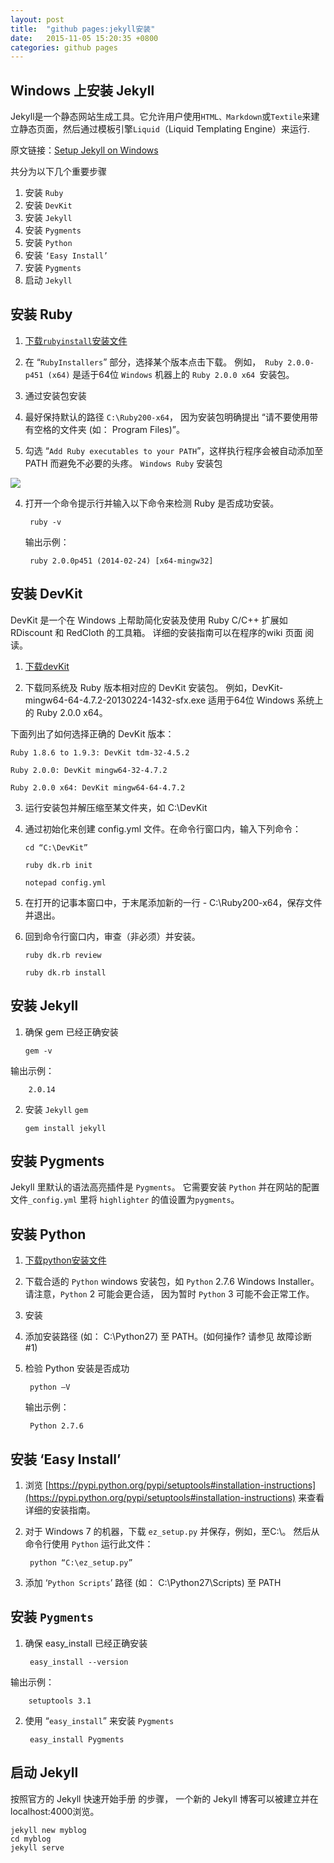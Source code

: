 ```yaml
---
layout: post
title:  "github pages:jekyll安装"
date:   2015-11-05 15:20:35 +0800
categories: github pages
---
```

## Windows 上安装 Jekyll ##

Jekyll是一个静态网站生成工具。它允许用户使用`HTML、Markdown`或`Textile`来建立静态页面，然后通过模板引擎`Liquid`（Liquid Templating Engine）来运行.

原文链接：[Setup Jekyll on Windows](http://yizeng.me/2013/05/10/setup-jekyll-on-windows/)

共分为以下几个重要步骤

1. 安装 `Ruby`
2. 安装 `DevKit`
3. 安装 `Jekyll`
4. 安装 `Pygments` 	
  1. 安装 `Python`
  2. 安装 `‘Easy Install’`
  3. 安装 `Pygments`
5. 启动 `Jekyll`
<!--break-->

## 安装 Ruby ##
1. [下载`rubyinstall`安装文件](http://rubyinstaller.org/downloads/ "下载ruby安装文件")

2. 在 “`RubyInstallers`” 部分，选择某个版本点击下载。
 例如，` Ruby 2.0.0-p451 (x64)` 是适于64位 `Windows` 机器上的 `Ruby 2.0.0 x64 `安装包。

3. 通过安装包安装

  1. 最好保持默认的路径 `C:\Ruby200-x64`， 因为安装包明确提出 “请不要使用带有空格的文件夹 (如： Program Files)”。
  2. 勾选 “`Add Ruby executables to your PATH`”，这样执行程序会被自动添加至 PATH 而避免不必要的头疼。
   `Windows Ruby` 安装包

  ![](http://i.imgur.com/RB4Ti7v.png)


4. 打开一个命令提示行并输入以下命令来检测 Ruby 是否成功安装。
    
 		ruby -v
    
   输出示例：
   
		ruby 2.0.0p451 (2014-02-24) [x64-mingw32]
     
    
## 安装 DevKit ##
DevKit 是一个在 Windows 上帮助简化安装及使用 Ruby C/C++ 扩展如 RDiscount 和 RedCloth 的工具箱。 详细的安装指南可以在程序的wiki 页面 阅读。

 1. [下载devKit](http://rubyinstaller.org/downloads/)

 2. 下载同系统及 Ruby 版本相对应的 DevKit 安装包。 例如，DevKit-mingw64-64-4.7.2-20130224-1432-sfx.exe 适用于64位 Windows 系统上的 Ruby 2.0.0 x64。

下面列出了如何选择正确的 DevKit 版本：

	Ruby 1.8.6 to 1.9.3: DevKit tdm-32-4.5.2
    
    Ruby 2.0.0: DevKit mingw64-32-4.7.2
    
    Ruby 2.0.0 x64: DevKit mingw64-64-4.7.2
 3. 运行安装包并解压缩至某文件夹，如 C:\DevKit

 4. 通过初始化来创建 config.yml 文件。在命令行窗口内，输入下列命令：
   		
 		cd “C:\DevKit”
    
    	ruby dk.rb init
    
    	notepad config.yml
 5. 在打开的记事本窗口中，于末尾添加新的一行 - C:\Ruby200-x64，保存文件并退出。

 6. 回到命令行窗口内，审查（非必须）并安装。
		
		ruby dk.rb review
    
    	ruby dk.rb install
## 安装 Jekyll ##
 1. 确保 gem 已经正确安装

		gem -v
    
  输出示例：
    
		2.0.14
    
 2. 安装 `Jekyll` `gem`
    
		gem install jekyll
    
## 安装 Pygments ##
Jekyll 里默认的语法高亮插件是 `Pygments`。 它需要安装 `Python` 并在网站的配置文件`_config.yml` 里将 `highlighter` 的值设置为`pygments`。



## 安装 Python ##
1. [下载python安装文件 ](http://www.python.org/download/)
2. 下载合适的 `Python` windows 安装包，如 `Python` 2.7.6 Windows Installer。 请注意，`Python` 2 可能会更合适，  	因为暂时 `Python` 3 可能不会正常工作。
3. 安装
4. 添加安装路径 (如： C:\Python27) 至 PATH。(如何操作? 请参见 故障诊断 #1)
5. 检验 Python 安装是否成功
    
    	python –V
    
   输出示例：
    
		Python 2.7.6
    
## 安装 ‘Easy Install’ ##
1. 浏览 [https://pypi.python.org/pypi/setuptools#installation-instructions](https://pypi.python.org/pypi/setuptools#installation-instructions) 来查看详细的安装指南。
2. 对于 Windows 7 的机器，下载 `ez_setup.py` 并保存，例如，至C:\。 然后从命令行使用 `Python` 运行此文件：
    
    
		python “C:\ez_setup.py”
    
3. 添加 ‘`Python Scripts`’ 路径 (如： C:\Python27\Scripts) 至 PATH
## 安装 `Pygments` ##
1. 确保 easy_install 已经正确安装
    
		easy_install --version
    
  输出示例：
    
		setuptools 3.1
    
2. 使用 “`easy_install`” 来安装 `Pygments`
    
		easy_install Pygments
    
## 启动 Jekyll ##
按照官方的 Jekyll 快速开始手册 的步骤， 一个新的 Jekyll 博客可以被建立并在localhost:4000浏览。
    
    jekyll new myblog
    cd myblog
    jekyll serve
    

